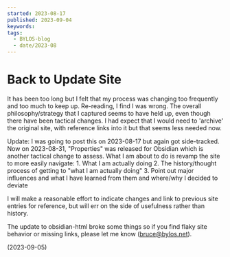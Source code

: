 ```yaml
---
started: 2023-08-17
published: 2023-09-04
keywords: 
tags:
  - BYLOS-blog
  - date/2023-08
---
```


# Back to Update Site

It has been too long but I felt that my process was changing too frequently and too much to keep up. Re-reading, I find I was wrong. The overall philosophy/strategy that I captured seems to have held up, even though there have been tactical changes. I had expect that I would need to 'archive' the original site, with reference links into it but that seems less needed now.

Update: 
I was going to post this on 2023-08-17 but again got side-tracked. Now on 2023-08-31, "Properties" was released for Obsidian which is another tactical change to assess. What I am about to do is revamp the site to more easily navigate:
	1. What I am actually doing
	2. The history/thought process of getting to "what I am actually doing"
	3. Point out major influences and what I have learned from them and where/why I decided to deviate

I will make a reasonable effort to indicate changes and link to previous site entries for reference, but will err on the side of usefulness rather than history. 

The update to obsidian-html broke some things so if you find flaky site behavior or missing links, please let me know (bruce@bylos.net).

(2023-09-05)